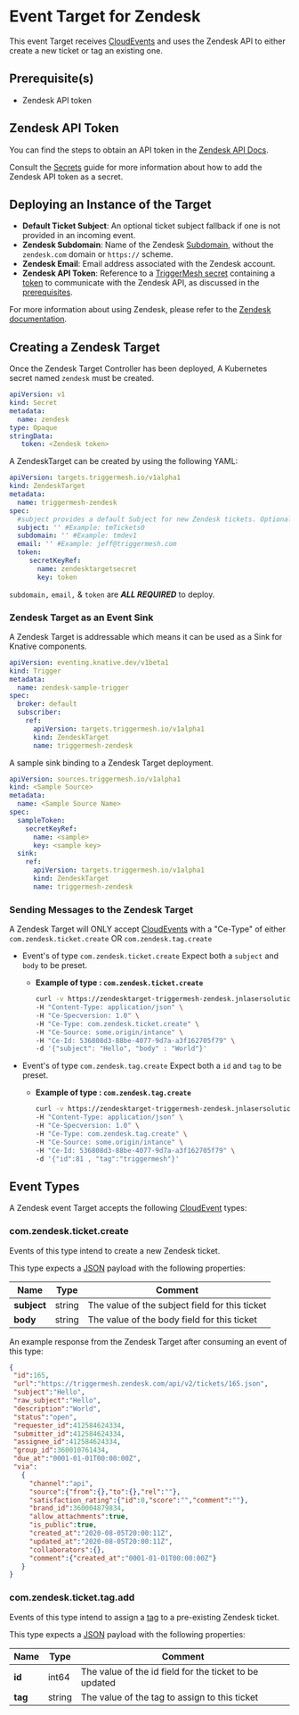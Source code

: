# Event Target for Zendesk

This event Target receives [CloudEvents][ce] and uses the Zendesk API to either create a new ticket or tag an existing one.

## Prerequisite(s)

- Zendesk API token

## Zendesk API Token

You can find the steps to obtain an API token in the [Zendesk API Docs](https://support.zendesk.com/hc/en-us/articles/226022787-Generating-a-new-API-token-).

Consult the [Secrets](../guides/secrets.md) guide for more information about
how to add the Zendesk API token as a secret.

## Deploying an Instance of the Target

- **Default Ticket Subject**: An optional ticket subject fallback if one is not provided in an incoming event.
- **Zendesk Subdomain**: Name of the Zendesk [Subdomain][zd-subdom], without the `zendesk.com` domain or `https://` scheme.
- **Zendesk Email**: Email address associated with the Zendesk account.
- **Zendesk API Token**: Reference to a [TriggerMesh secret](../guides/secrets.md) containing a [token][zd-token] to communicate with the Zendesk API, as discussed in the [prerequisites](#prerequisites).

For more information about using Zendesk, please refer to the [Zendesk documentation][docs].

## Creating a Zendesk Target

Once the Zendesk Target Controller has been deployed, A Kubernetes secret named `zendesk` must be created.

```yaml
apiVersion: v1
kind: Secret
metadata:
  name: zendesk
type: Opaque
stringData:
   token: <Zendesk token>
```

A ZendeskTarget can be created by using the following YAML:

```yaml
apiVersion: targets.triggermesh.io/v1alpha1
kind: ZendeskTarget
metadata:
  name: triggermesh-zendesk
spec:
  #subject provides a default Subject for new Zendesk tickets. Optional
  subject: '' #Example: tmTickets0
  subdomain: '' #Example: tmdev1
  email: '' #Example: jeff@triggermesh.com
  token:
     secretKeyRef:
       name: zendesktargetsecret
       key: token
```

`subdomain,` `email,` &  `token` are ***ALL REQUIRED*** to deploy.

### Zendesk Target as an Event Sink

A Zendesk Target is addressable which means it can be used as a Sink for Knative components.

```yaml
apiVersion: eventing.knative.dev/v1beta1
kind: Trigger
metadata:
  name: zendesk-sample-trigger
spec:
  broker: default
  subscriber:
    ref:
      apiVersion: targets.triggermesh.io/v1alpha1
      kind: ZendeskTarget
      name: triggermesh-zendesk
```

A sample sink binding to a Zendesk Target deployment.

```yaml
apiVersion: sources.triggermesh.io/v1alpha1
kind: <Sample Source>
metadata:
  name: <Sample Source Name>
spec:
  sampleToken:
    secretKeyRef:
      name: <sample>
      key: <sample key>
  sink:
    ref:
      apiVersion: targets.triggermesh.io/v1alpha1
      kind: ZendeskTarget
      name: triggermesh-zendesk
```

### Sending Messages to the Zendesk Target

A Zendesk Target will ONLY accept
[CloudEvents](https://github.com/cloudevents/spec) with a "Ce-Type" of either
`com.zendesk.ticket.create` OR `com.zendesk.tag.create`

* Event's of type `com.zendesk.ticket.create` Expect both a `subject` and `body` to be preset.

  - **Example of type : `com.zendesk.ticket.create`**
    ```sh
    curl -v https://zendesktarget-triggermesh-zendesk.jnlasersolutions.dev.munu.io  \
    -H "Content-Type: application/json" \
    -H "Ce-Specversion: 1.0" \
    -H "Ce-Type: com.zendesk.ticket.create" \
    -H "Ce-Source: some.origin/intance" \
    -H "Ce-Id: 536808d3-88be-4077-9d7a-a3f162705f79" \
    -d '{"subject": "Hello", "body" : "World"}'
    ```

* Event's of type `com.zendesk.tag.create` Expect both a `id` and `tag` to be preset.
  - **Example of type : `com.zendesk.tag.create`**
    ```sh
    curl -v https://zendesktarget-triggermesh-zendesk.jnlasersolutions.dev.munu.io  \
    -H "Content-Type: application/json" \
    -H "Ce-Specversion: 1.0" \
    -H "Ce-Type: com.zendesk.tag.create" \
    -H "Ce-Source: some.origin/intance" \
    -H "Ce-Id: 536808d3-88be-4077-9d7a-a3f162705f79" \
    -d '{"id":81 , "tag":"triggermesh"}'
    ```

## Event Types

A Zendesk event Target accepts the following [CloudEvent][ce] types:

### com.zendesk.ticket.create

Events of this type intend to create a new Zendesk ticket.

This type expects a [JSON][ce-jsonformat] payload with the following properties:

| Name  |  Type |  Comment |
|---|---|---|
| **subject**| string  |  The value of the subject field for this ticket |
|  **body** |  string | The value of the body field for this ticket  |

An example response from the Zendesk Target after consuming an event of this type:

```json
{
 "id":165,
 "url":"https://triggermesh.zendesk.com/api/v2/tickets/165.json",
 "subject":"Hello",
 "raw_subject":"Hello",
 "description":"World",
 "status":"open",
 "requester_id":412584624334,
 "submitter_id":412584624334,
 "assignee_id":412584624334,
 "group_id":360010761434,
 "due_at":"0001-01-01T00:00:00Z",
 "via":
   {
     "channel":"api",
     "source":{"from":{},"to":{},"rel":""},
     "satisfaction_rating":{"id":0,"score":"","comment":""},
     "brand_id":360004879834,
     "allow_attachments":true,
     "is_public":true,
     "created_at":"2020-08-05T20:00:11Z",
     "updated_at":"2020-08-05T20:00:11Z",
     "collaborators":{},
     "comment":{"created_at":"0001-01-01T00:00:00Z"}
   }
}
```

### com.zendesk.ticket.tag.add

Events of this type intend to assign a [tag][zd-tag] to a pre-existing Zendesk ticket.

This type expects a [JSON][ce-jsonformat] payload with the following properties:

| Name  |  Type |  Comment |
|---|---|---|
| **id** | int64 | The value of the id field for the ticket to be updated |
| **tag** | string | The value of the tag to assign to this ticket |

[ce]: https://cloudevents.io/
[ce-jsonformat]: https://github.com/cloudevents/spec/blob/v1.0/json-format.md

[docs]: https://developer.zendesk.com/rest_api

[zd-token]: https://support.zendesk.com/hc/en-us/articles/226022787-Generating-a-new-API-token-
[zd-subdom]: https://support.zendesk.com/hc/en-us/articles/221682747-Where-can-I-find-my-Zendesk-subdomain-
[zd-tag]:https://support.zendesk.com/hc/en-us/articles/203662096-About-tags
